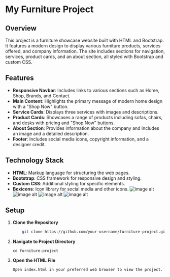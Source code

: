 # My Furniture Project

## Overview

This project is a furniture showcase website built with HTML and Bootstrap. It features a modern design to display various furniture products, services offered, and company information. The site includes sections for navigation, services, product cards, and an about section, all styled with Bootstrap and custom CSS.

## Features

- **Responsive Navbar**: Includes links to various sections such as Home, Shop, Brands, and Contact.
- **Main Content**: Highlights the primary message of modern home design with a "Shop Now" button.
- **Service Cards**: Displays three services with images and descriptions.
- **Product Cards**: Showcases a range of products including sofas, chairs, and desks with pricing and "Shop Now" buttons.
- **About Section**: Provides information about the company and includes an image and a detailed description.
- **Footer**: Includes social media icons, copyright information, and a designer credit.

## Technology Stack

- **HTML**: Markup language for structuring the web pages.
- **Bootstrap**: CSS framework for responsive design and styling.
- **Custom CSS**: Additional styling for specific elements.
- **Boxicons**: Icon library for social media and other icons.
  ![image alt]("https://github.com/FatamaOkasha/FurnitureBoostrapProject/blob/master/furniture-1.PNG?raw=true")
  ![image alt]("https://github.com/FatamaOkasha/FurnitureBoostrapProject/blob/master/furniture-2.PNG?raw=true")
  ![image alt]("https://github.com/FatamaOkasha/FurnitureBoostrapProject/blob/master/furniture-3.PNG?raw=true")
  ![image alt]("https://github.com/FatamaOkasha/FurnitureBoostrapProject/blob/master/furniture-4.PNG?raw=true")

## Setup

1. **Clone the Repository**

   ```bash
       git clone https://github.com/your-username/furniture-project.git
2. **Navigate to Project Directory**
   
       cd furniture-project
3. **Open the HTML File**
          
       Open index.html in your preferred web browser to view the project.
